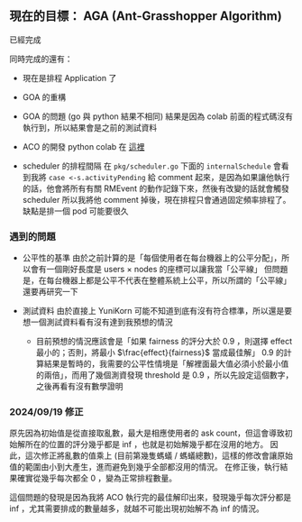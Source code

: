 ## 現在的目標： AGA (Ant-Grasshopper Algorithm)
已經完成

同時完成的還有：
- 現在是排程 Application 了

- GOA 的重構

- GOA 的問題 (go 與 python 結果不相同)
  結果是因為 colab 前面的程式碼沒有執行到，所以結果會是之前的測試資料

- ACO 的開發
  python colab 在 [這裡](https://colab.research.google.com/drive/1XJ8S49GLkDJ2flS6QoQmsuqi6kbpRcPA?usp=sharing)

- scheduler 的排程間隔
  在 `pkg/scheduler.go` 下面的 `internalSchedule` 會看到我將 `case <-s.activityPending` 給 comment 起來，是因為如果讓他執行的話，他會將所有有關 RMEvent 的動作記錄下來，然後有改變的話就會觸發 scheduler
  所以我將他 comment 掉後，現在排程只會通過固定頻率排程了。缺點是排一個 pod 可能要很久 

### 遇到的問題
- 公平性的基準
  由於之前計算的是「每個使用者在每台機器上的公平分配」，所以會有一個剛好長度是 users $\times$ nodes 的座標可以讓我當「公平線」
  但問題是，在每台機器上都是公平不代表在整體系統上公平，所以所謂的「公平線」還要再研究一下

- 測試資料
  由於直接上 YuniKorn 可能不知道到底有沒有符合標準，所以還是要想一個測試資料看有沒有達到我預想的情況
  - 目前預想的情況應該會是「如果 fairness 的評分大於 0.9 ，則選擇 effect 最小的；否則，將最小 $\frac{effect}{fairness}$ 當成最佳解」
    0.9 的計算結果是暫時的，我需要的公平性情境是「解裡面最大值必須小於最小值的兩倍」，而用了幾個測資發現 threshold 是 0.9 ，所以先設定這個數字，之後再看有沒有數學證明

### 2024/09/19 修正
原先因為初始值是從直接取亂數，最大是相應使用者的 ask count，但這會導致初始解所在的位置的評分幾乎都是 inf ，也就是初始解幾乎都在沒用的地方。
因此，這次修正將亂數的值乘上 (目前第幾隻螞蟻 / 螞蟻總數)，這樣的修改會讓原始值的範圍由小到大產生，進而避免到幾乎全部都沒用的情況。
在修正後，執行結果確實從幾乎每次都全 0 ，變為正常排程數量。

這個問題的發現是因為我將 ACO 執行完的最佳解印出來，發現幾乎每次評分都是 inf ，尤其需要排成的數量越多，就越不可能出現初始解不為 inf 的情況。